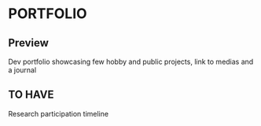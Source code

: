 # PORTFOLIO


## Preview

Dev portfolio showcasing few hobby and public projects, link to medias and a journal

## TO HAVE

Research participation timeline

